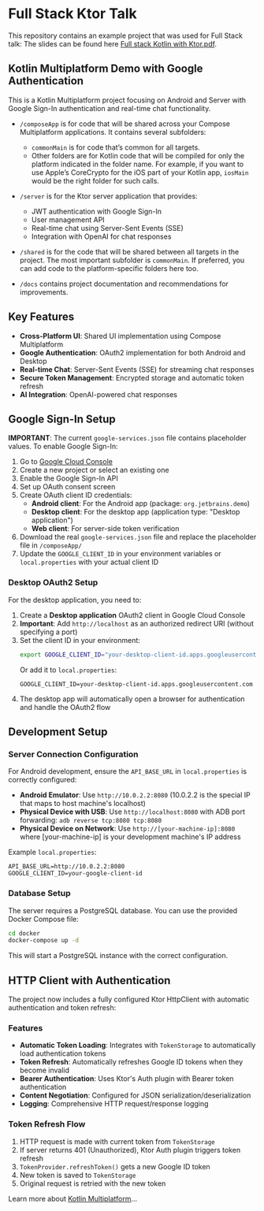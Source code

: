 # Full Stack Ktor Talk

This repository contains an example project that was used for Full Stack talk:
The slides can be found here [Full stack Kotlin with Ktor.pdf](Full%20stack%20Kotlin%20with%20Ktor.pdf).

## Kotlin Multiplatform Demo with Google Authentication

This is a Kotlin Multiplatform project focusing on Android and Server with Google Sign-In authentication and real-time chat functionality.

* `/composeApp` is for code that will be shared across your Compose Multiplatform applications.
  It contains several subfolders:
    - `commonMain` is for code that’s common for all targets.
    - Other folders are for Kotlin code that will be compiled for only the platform indicated in the folder name.
      For example, if you want to use Apple’s CoreCrypto for the iOS part of your Kotlin app,
      `iosMain` would be the right folder for such calls.

* `/server` is for the Ktor server application that provides:
    - JWT authentication with Google Sign-In
    - User management API
    - Real-time chat using Server-Sent Events (SSE)
    - Integration with OpenAI for chat responses

* `/shared` is for the code that will be shared between all targets in the project.
  The most important subfolder is `commonMain`. If preferred, you can add code to the platform-specific folders here
  too.

* `/docs` contains project documentation and recommendations for improvements.

## Key Features

* **Cross-Platform UI**: Shared UI implementation using Compose Multiplatform
* **Google Authentication**: OAuth2 implementation for both Android and Desktop
* **Real-time Chat**: Server-Sent Events (SSE) for streaming chat responses
* **Secure Token Management**: Encrypted storage and automatic token refresh
* **AI Integration**: OpenAI-powered chat responses

## Google Sign-In Setup

**IMPORTANT**: The current `google-services.json` file contains placeholder values. To enable Google Sign-In:

1. Go to [Google Cloud Console](https://console.cloud.google.com/)
2. Create a new project or select an existing one
3. Enable the Google Sign-In API
4. Set up OAuth consent screen
5. Create OAuth client ID credentials:
   - **Android client**: For the Android app (package: `org.jetbrains.demo`)
   - **Desktop client**: For the desktop app (application type: "Desktop application")
   - **Web client**: For server-side token verification
6. Download the real `google-services.json` file and replace the placeholder file in `/composeApp/`
7. Update the `GOOGLE_CLIENT_ID` in your environment variables or `local.properties` with your actual client ID

### Desktop OAuth2 Setup

For the desktop application, you need to:

1. Create a **Desktop application** OAuth2 client in Google Cloud Console
2. **Important**: Add `http://localhost` as an authorized redirect URI (without specifying a port)
3. Set the client ID in your environment:
   ```bash
   export GOOGLE_CLIENT_ID="your-desktop-client-id.apps.googleusercontent.com"
   ```
   Or add it to `local.properties`:
   ```
   GOOGLE_CLIENT_ID=your-desktop-client-id.apps.googleusercontent.com
   ```
4. The desktop app will automatically open a browser for authentication and handle the OAuth2 flow

## Development Setup

### Server Connection Configuration

For Android development, ensure the `API_BASE_URL` in `local.properties` is correctly configured:

- **Android Emulator**: Use `http://10.0.2.2:8080` (10.0.2.2 is the special IP that maps to host machine's localhost)
- **Physical Device with USB**: Use `http://localhost:8080` with ADB port forwarding: `adb reverse tcp:8080 tcp:8080`
- **Physical Device on Network**: Use `http://[your-machine-ip]:8080` where [your-machine-ip] is your development machine's IP address

Example `local.properties`:
```
API_BASE_URL=http://10.0.2.2:8080
GOOGLE_CLIENT_ID=your-google-client-id
```

### Database Setup

The server requires a PostgreSQL database. You can use the provided Docker Compose file:

```bash
cd docker
docker-compose up -d
```

This will start a PostgreSQL instance with the correct configuration.

## HTTP Client with Authentication

The project now includes a fully configured Ktor HttpClient with automatic authentication and token refresh:

### Features

- **Automatic Token Loading**: Integrates with `TokenStorage` to automatically load authentication tokens
- **Token Refresh**: Automatically refreshes Google ID tokens when they become invalid
- **Bearer Authentication**: Uses Ktor's Auth plugin with Bearer token authentication
- **Content Negotiation**: Configured for JSON serialization/deserialization
- **Logging**: Comprehensive HTTP request/response logging

### Token Refresh Flow

1. HTTP request is made with current token from `TokenStorage`
2. If server returns 401 (Unauthorized), Ktor Auth plugin triggers token refresh
3. `TokenProvider.refreshToken()` gets a new Google ID token
4. New token is saved to `TokenStorage`
5. Original request is retried with the new token

Learn more about [Kotlin Multiplatform](https://www.jetbrains.com/help/kotlin-multiplatform-dev/get-started.html)…
